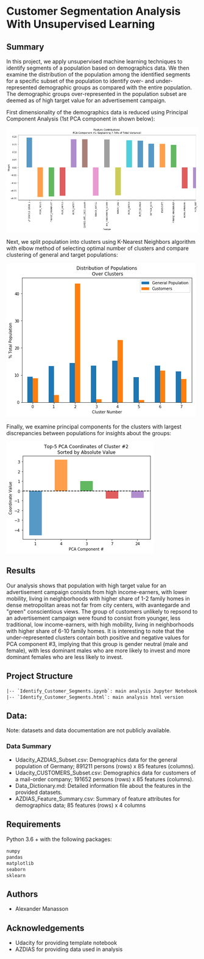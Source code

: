 # Customer Segmentation Analysis With Unsupervised Learning

## Summary
In this project, we apply unsupervised machine learning techniques to identify segments of a population based on demographics data. We then examine the distribution of the population among the identified segments for a specific subset of the population to identify over- and under-represented demographic groups as compared with the entire population. The demographic groups over-represented in the population subset are deemed as of high target value for an advertisement campaign.

First dimensionality of the demographics data is reduced using Principal Component Analysis (1st PCA component in shown below):

![](resources/pca1.png?raw=true)

Next, we split population into clusters using K-Nearest Neighbors algorithm with elbow method of selecting optimal number of clusters and compare clustering of general and target populations:

![](resources/clusters.png?raw=true)

Finally, we examine principal components for the clusters with largest discrepancies between populations for insights about the groups:  

![](resources/top_pca_cluster2.png?raw=true)

## Results
Our analysis shows that population with high target value for an advertisement campaign consists from high income-earners, with lower mobility, living in neighborhoods with higher share of 1-2 family homes in dense metropolitan areas not far from city centers, with avantegarde and "green" conscientious views. The group of customers unlikely to repsond to an advertisement campaign were found to consist from younger, less traditional, low income-earners, with high mobility, living in neighborhoods with higher share of 6-10 family homes. It is interesting to note that the under-represented clusters contain both positive and negative values for PCA component #3, implying that this group is gender neutral (male and female), with less dominant males who are more likely to invest and more dominant females who are less likely to invest.

## Project Structure
```
|-- `Identify_Customer_Segments.ipynb`: main analysis Jupyter Notebook
|-- `Identify_Customer_Segments.html`: main analysis html version
```

## Data:
Note: datasets and data documentation are not publicly available.
### Data Summary
  - Udacity_AZDIAS_Subset.csv: Demographics data for the general population of Germany; 891211 persons (rows) x 85 features (columns).
  - Udacity_CUSTOMERS_Subset.csv: Demographics data for customers of a mail-order company; 191652 persons (rows) x 85 features (columns).
  - Data_Dictionary.md: Detailed information file about the features in the provided datasets.
  - AZDIAS_Feature_Summary.csv: Summary of feature attributes for demographics data; 85 features (rows) x 4 columns

## Requirements
Python 3.6 + with the following packages:
```
numpy
pandas
matplotlib
seaborn
sklearn
```

## Authors
- Alexander Manasson

## Acknowledgements
- Udacity for providing template notebook
- AZDIAS for providing data used in analysis
